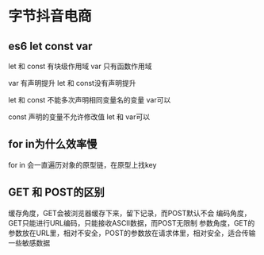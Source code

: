 # 字节抖音电商

## es6 let const var

let 和 const 有块级作用域
var 只有函数作用域

var 有声明提升
let 和 const没有声明提升

let 和 const 不能多次声明相同变量名的变量
var可以

const 声明的变量不允许修改值
let 和 var可以

## for in为什么效率慢

for in 会一直遍历对象的原型链，在原型上找key

## GET 和 POST的区别

缓存角度，GET会被浏览器缓存下来，留下记录，而POST默认不会
编码角度，GET只能进行URL编码，只能接收ASCII数据，而POST无限制
参数角度，GET的参数放在URL里，相对不安全，POST的参数放在请求体里，相对安全，适合传输一些敏感数据
